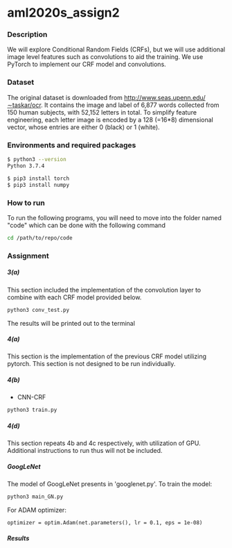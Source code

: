 # aml2020s_assign2

### Description
We will explore Conditional Random Fields (CRFs), but we will use additional image level features such as convolutions to aid the training. We use PyTorch to implement our CRF model and convolutions.


### Dataset
The original dataset is downloaded from http://www.seas.upenn.edu/∼taskar/ocr. It contains the image and label of 6,877 words collected from 150 human subjects, with 52,152 letters in total. To simplify feature engineering, each letter image is encoded by a 128 (=16\*8) dimensional vector, whose entries are either 0 (black) or 1 (white).


### Environments and required packages
```bash
$ python3 --version
Python 3.7.4

$ pip3 install torch
$ pip3 install numpy
```

### How to run
To run the following programs, you will need to move into the folder named "code" which can be done with the following command
```bash
cd /path/to/repo/code
```

### Assignment

##### 3(a)
This section included the implementation of the convolution layer to combine with each CRF model provided below.
```bash
python3 conv_test.py
```
The results will be printed out to the terminal

##### 4(a)
This section is the implementation of the previous CRF model utilizing pytorch. This section is not designed to be run individually.


##### 4(b)
  * CNN-CRF
```bash
python3 train.py
```

##### 4(d)
This section repeats 4b and 4c respectively, with utilization of GPU. Additional instructions to run thus will not be included.


##### GoogLeNet

The model of GoogLeNet presents in 'googlenet.py'. To train the model:
```bash
python3 main_GN.py	
```
For ADAM optimizer:
```
optimizer = optim.Adam(net.parameters(), lr = 0.1, eps = 1e-08)
```

##### Results




